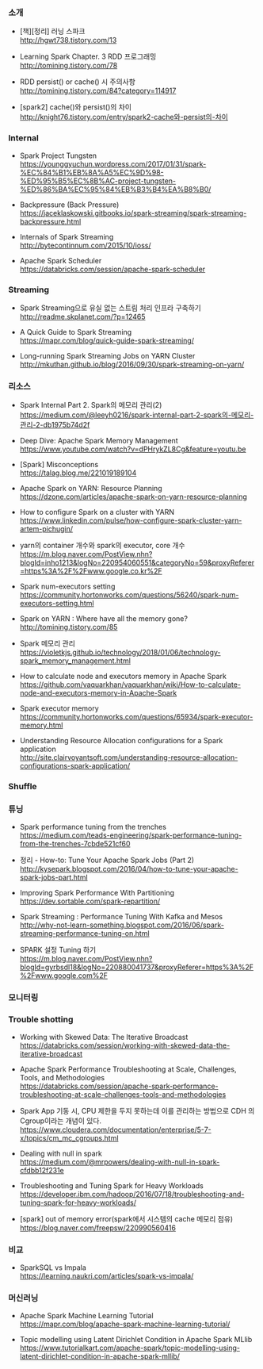 ### 소개

* [책][정리] 러닝 스파크 </br>
http://hgwt738.tistory.com/13 </br>

* Learning Spark Chapter. 3 RDD 프로그래밍 </br>
http://tomining.tistory.com/78  </br>

* RDD persist() or cache() 시 주의사항 </br>
http://tomining.tistory.com/84?category=114917 </br>

* [spark2] cache()와 persist()의 차이 </br>
http://knight76.tistory.com/entry/spark2-cache와-persist의-차이  </br>

### Internal

* Spark Project Tungsten </br>
https://younggyuchun.wordpress.com/2017/01/31/spark-%EC%84%B1%EB%8A%A5%EC%9D%98-%ED%95%B5%EC%8B%AC-project-tungsten-%ED%86%BA%EC%95%84%EB%B3%B4%EA%B8%B0/</br>

* Backpressure (Back Pressure) </br>
https://jaceklaskowski.gitbooks.io/spark-streaming/spark-streaming-backpressure.html </br>

* Internals of Spark Streaming </br>
http://bytecontinnum.com/2015/10/ioss/ </br>

* Apache Spark Scheduler </br>
https://databricks.com/session/apache-spark-scheduler </br>

### Streaming

* Spark Streaming으로 유실 없는 스트림 처리 인프라 구축하기 </br>
http://readme.skplanet.com/?p=12465 </br>

* A Quick Guide to Spark Streaming </br>
https://mapr.com/blog/quick-guide-spark-streaming/ </br>

* Long-running Spark Streaming Jobs on YARN Cluster </br>
http://mkuthan.github.io/blog/2016/09/30/spark-streaming-on-yarn/ </br>

### 리소스

* Spark Internal Part 2. Spark의 메모리 관리(2)</br>
https://medium.com/@leeyh0216/spark-internal-part-2-spark의-메모리-관리-2-db1975b74d2f </br>

* Deep Dive: Apache Spark Memory Management </br>
https://www.youtube.com/watch?v=dPHrykZL8Cg&feature=youtu.be </br>

* [Spark] Misconceptions </br>
https://talag.blog.me/221019189104 </br>

* Apache Spark on YARN: Resource Planning </br>
https://dzone.com/articles/apache-spark-on-yarn-resource-planning </br>

* How to configure Spark on a cluster with YARN </br>
https://www.linkedin.com/pulse/how-configure-spark-cluster-yarn-artem-pichugin/ </br>

* yarn의 container 개수와 spark의 executor, core 개수 </br>
https://m.blog.naver.com/PostView.nhn?blogId=inho1213&logNo=220954060551&categoryNo=59&proxyReferer=https%3A%2F%2Fwww.google.co.kr%2F </br>

* Spark num-executors setting </br>
https://community.hortonworks.com/questions/56240/spark-num-executors-setting.html </br>

* Spark on YARN : Where have all the memory gone? </br>
http://tomining.tistory.com/85 </br>

* Spark 메모리 관리 </br>
https://violetkjs.github.io/technology/2018/01/06/technology-spark_memory_management.html </br>

* How to calculate node and executors memory in Apache Spark </br>
https://github.com/vaquarkhan/vaquarkhan/wiki/How-to-calculate-node-and-executors-memory-in-Apache-Spark </br>

* Spark executor memory </br>
https://community.hortonworks.com/questions/65934/spark-executor-memory.html </br>

* Understanding Resource Allocation configurations for a Spark application </br>
http://site.clairvoyantsoft.com/understanding-resource-allocation-configurations-spark-application/ </br>

### Shuffle

### 튜닝

* Spark performance tuning from the trenches </br>
https://medium.com/teads-engineering/spark-performance-tuning-from-the-trenches-7cbde521cf60</br>

* 정리 - How-to: Tune Your Apache Spark Jobs (Part 2) </br>
http://kysepark.blogspot.com/2016/04/how-to-tune-your-apache-spark-jobs-part.html </br>

* Improving Spark Performance With Partitioning </br>
https://dev.sortable.com/spark-repartition/ </br>

* Spark Streaming : Performance Tuning With Kafka and Mesos </br>
http://why-not-learn-something.blogspot.com/2016/06/spark-streaming-performance-tuning-on.html </br>

* SPARK 설정 Tuning 하기 </br>
https://m.blog.naver.com/PostView.nhn?blogId=gyrbsdl18&logNo=220880041737&proxyReferer=https%3A%2F%2Fwww.google.com%2F </br>

### 모니터링

### Trouble shotting

* Working with Skewed Data: The Iterative Broadcast</br>
https://databricks.com/session/working-with-skewed-data-the-iterative-broadcast </br>

* Apache Spark Performance Troubleshooting at Scale, Challenges, Tools, and Methodologies</br>
https://databricks.com/session/apache-spark-performance-troubleshooting-at-scale-challenges-tools-and-methodologies </br>

* Spark App 기동 시, CPU 제한을 두지 못하는데 이를 관리하는 방법으로 CDH 의 Cgroup이라는 개념이 있다. </br>
https://www.cloudera.com/documentation/enterprise/5-7-x/topics/cm_mc_cgroups.html </br>

* Dealing with null in spark  </br>
https://medium.com/@mrpowers/dealing-with-null-in-spark-cfdbb12f231e</br>

* Troubleshooting and Tuning Spark for Heavy Workloads </br>
https://developer.ibm.com/hadoop/2016/07/18/troubleshooting-and-tuning-spark-for-heavy-workloads/ </br>

* [spark] out of memory error(spark에서 시스템의 cache 메모리 점유) </br>
https://blog.naver.com/freepsw/220990560416 </br>

### 비교

* SparkSQL vs Impala </br>
https://learning.naukri.com/articles/spark-vs-impala/ </br>

### 머신러닝

* Apache Spark Machine Learning Tutorial </br>
https://mapr.com/blog/apache-spark-machine-learning-tutorial/ </br>

* Topic modelling using Latent Dirichlet Condition in Apache Spark MLlib </br>
https://www.tutorialkart.com/apache-spark/topic-modelling-using-latent-dirichlet-condition-in-apache-spark-mllib/ </br>
